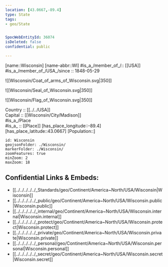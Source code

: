 ```yaml
---
location: [43.0667,-89.4] 
type: State
tags:
- geo/State


SpocWebEntityId: 36074
isDeleted: false
confidential: public

---
```

[name::Wisconsin] 
[name-abbr::WI] 
#is_a_/member_of_/:: [[USA]]
#is_a_/member_of_/USA_/since :: 1848-05-29 


![[Wisconsin/Coat_of_arms_of_Wisconsin.svg|350]] 

![[Wisconsin/Seal_of_Wisconsin.svg|350]] 

![[Wisconsin/Flag_of_Wisconsin.svg|350]] 


Country :: [[../../USA]]  
Capital :: [[Wisconsin/City/Madison]]  
#is_a_/Place  
#is_a_ :: [[Place]] 
[has_place_longitude::-89.4] 
[has_place_latitude::43.0667] 
[Population::] 



```leaflet
id: Wisconsin
geojsonFolder: ./Wisconsin/
markerFolder: ./Wisconsin/
zoomFeatures: true 
minZoom: 2 
maxZoom: 18
```


## Confidential Links & Embeds: 
- [[../../../../../_Standards/geo/Continent/America~North/USA/Wisconsin|Wisconsin]] 
- [[../../../../../_public/geo/Continent/America~North/USA/Wisconsin.public|Wisconsin.public]] 
- [[../../../../../_internal/geo/Continent/America~North/USA/Wisconsin.internal|Wisconsin.internal]] 
- [[../../../../../_protect/geo/Continent/America~North/USA/Wisconsin.protect|Wisconsin.protect]] 
- [[../../../../../_private/geo/Continent/America~North/USA/Wisconsin.private|Wisconsin.private]] 
- [[../../../../../_personal/geo/Continent/America~North/USA/Wisconsin.personal|Wisconsin.personal]] 
- [[../../../../../_secret/geo/Continent/America~North/USA/Wisconsin.secret|Wisconsin.secret]] 
